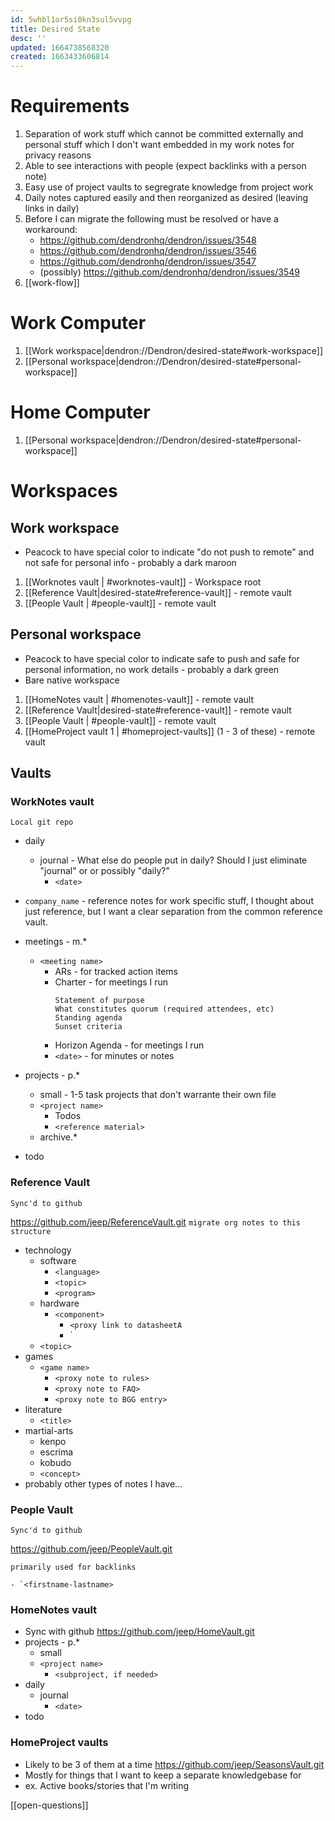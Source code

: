 ```yaml
---
id: 5whbl1or5si0kn3sul5vvpg
title: Desired State
desc: ''
updated: 1664738568320
created: 1663433606814
---
```


# Requirements
1. Separation of work stuff which cannot be committed externally and personal stuff which I don't want embedded in my work notes for privacy reasons
1. Able to see interactions with people (expect backlinks with a person note)
1. Easy use of project vaults to segregrate knowledge from project work
1. Daily notes captured easily and then reorganized as desired (leaving links in daily)
1. Before I can migrate the following must be resolved or have a workaround:
    - https://github.com/dendronhq/dendron/issues/3548
    - https://github.com/dendronhq/dendron/issues/3546
    - https://github.com/dendronhq/dendron/issues/3547
    - (possibly) https://github.com/dendronhq/dendron/issues/3549
1. [[work-flow]]
# Work Computer
1. [[Work workspace|dendron://Dendron/desired-state#work-workspace]]
1. [[Personal workspace|dendron://Dendron/desired-state#personal-workspace]]
# Home Computer
1. [[Personal workspace|dendron://Dendron/desired-state#personal-workspace]]
# Workspaces

## Work workspace 

* Peacock to have special color to indicate "do not push to remote" and not safe for personal info - probably a dark maroon
1. [[Worknotes vault | #worknotes-vault]] - Workspace root
1. [[Reference Vault|desired-state#reference-vault]] - remote vault 
1. [[People Vault | #people-vault]] - remote vault

## Personal workspace

* Peacock to have special color to indicate safe to push and safe for personal information, no work details - probably a dark green
* Bare native workspace
1. [[HomeNotes vault | #homenotes-vault]] - remote vault
1. [[Reference Vault|desired-state#reference-vault]] - remote vault
1. [[People Vault | #people-vault]] - remote vault
1. [[HomeProject vault 1 | #homeproject-vaults]] (1 - 3 of these) - remote vault

## Vaults

### WorkNotes vault 

 `Local git repo`

* daily
    - journal - What else do people put in daily? Should I just eliminate "journal" or or possibly "daily?"
        * `<date>`
* `company_name` - reference notes for work specific stuff, I thought about just reference, but I want a clear separation from the common reference vault. 
* meetings - m.*
    - `<meeting name>`
        + ARs - for tracked action items
        + Charter  - for meetings I run
            ~~~
            Statement of purpose
            What constitutes quorum (required attendees, etc)
            Standing agenda
            Sunset criteria
            ~~~
        + Horizon Agenda - for meetings I run
        + `<date>` - for minutes or notes
            

* projects - p.*
    - small - 1-5 task projects that don't warrante their own file
    - `<project name>`
        - Todos
        - `<reference material>`
    - archive.*
* todo

### Reference Vault 

 `Sync'd to github`

https://github.com/jeep/ReferenceVault.git
 `migrate org notes to this structure`

* technology
    - software 
      + `<language>`
      + `<topic>`
      + `<program>`
    - hardware
      + `<component>`
        + `<proxy link to datasheetA`
        + `<proxy link to adafruit learning topic for Adafruit products>
    - `<topic>`
* games
    - `<game name>`
        - `<proxy note to rules>`
        - `<proxy note to FAQ>`
        - `<proxy note to BGG entry>`
* literature
    - `<title>`
* martial-arts
    - kenpo
    - escrima
    - kobudo
    - `<concept>`
* probably other types of notes I have...

### People Vault 

 `Sync'd to github`

 https://github.com/jeep/PeopleVault.git

 `primarily used for backlinks`

    - `<firstname-lastname>
 

### HomeNotes vault

* Sync with github
https://github.com/jeep/HomeVault.git
* projects - p.*
    - small
    - `<project name>`
        - `<subproject, if needed>`
* daily
    - journal
        - `<date>`
* todo
 

### HomeProject vaults

* Likely to be 3 of them at a time
https://github.com/jeep/SeasonsVault.git
* Mostly for things that I want to keep a separate knowledgebase for
* ex. Active books/stories that I'm writing

[[open-questions]]
